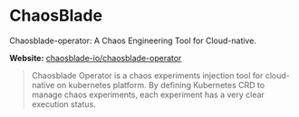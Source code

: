 # ChaosBlade

Chaosblade-operator: A Chaos Engineering Tool for Cloud-native.

**Website:** [chaosblade-io/chaosblade-operator](https://github.com/chaosblade-io/chaosblade-operator)

> Chaosblade Operator is a chaos experiments injection tool for cloud-native on kubernetes platform.
> By defining Kubernetes CRD to manage chaos experiments, each experiment has a very clear execution status.
